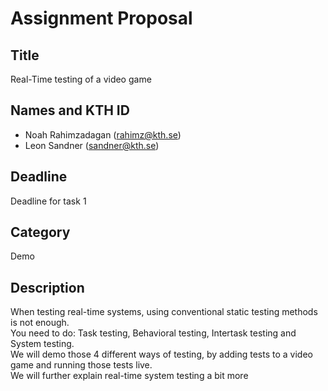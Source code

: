 # Assignment Proposal

## Title

Real-Time testing of a video game

## Names and KTH ID

- Noah Rahimzadagan (rahimz@kth.se)
- Leon Sandner (sandner@kth.se)

## Deadline

Deadline for task 1

## Category

Demo

## Description

When testing real-time systems, using conventional static testing methods is not enough.<br>
You need to do: Task testing, Behavioral testing, Intertask testing and System testing.<br>
We will demo those 4 different ways of testing, by adding tests to a video game and running those tests live.<br>
We will further explain real-time system testing a bit more
